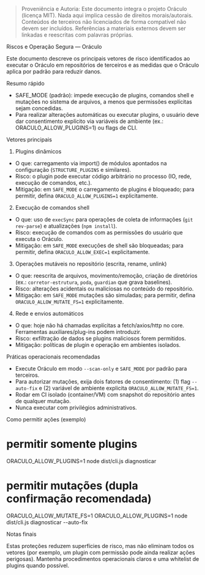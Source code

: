 > Proveniência e Autoria: Este documento integra o projeto Oráculo (licença MIT).
> Nada aqui implica cessão de direitos morais/autorais.
> Conteúdos de terceiros não licenciados de forma compatível não devem ser incluídos.
> Referências a materiais externos devem ser linkadas e reescritas com palavras próprias.

Riscos e Operação Segura — Oráculo

Este documento descreve os principais vetores de risco identificados ao executar o Oráculo em repositórios de terceiros e as medidas que o Oráculo aplica por padrão para reduzir danos.

Resumo rápido

- SAFE_MODE (padrão): impede execução de plugins, comandos shell e mutações no sistema de arquivos, a menos que permissões explícitas sejam concedidas.
- Para realizar alterações automáticas ou executar plugins, o usuário deve dar consentimento explícito via variáveis de ambiente (ex.: ORACULO_ALLOW_PLUGINS=1) ou flags de CLI.

Vetores principais

1. Plugins dinâmicos

- O que: carregamento via import() de módulos apontados na configuração (`STRUCTURE_PLUGINS` e similares).
- Risco: o plugin pode executar código arbitrário no processo (IO, rede, execução de comandos, etc.).
- Mitigação: em `SAFE_MODE` o carregamento de plugins é bloqueado; para permitir, defina `ORACULO_ALLOW_PLUGINS=1` explicitamente.

2. Execução de comandos shell

- O que: uso de `execSync` para operações de coleta de informações (`git rev-parse`) e atualizações (`npm install`).
- Risco: execução de comandos com as permissões do usuário que executa o Oráculo.
- Mitigação: em `SAFE_MODE` execuções de shell são bloqueadas; para permitir, defina `ORACULO_ALLOW_EXEC=1` explicitamente.

3. Operações mutáveis no repositório (escrita, rename, unlink)

- O que: reescrita de arquivos, movimento/remoção, criação de diretórios (ex.: `corretor-estrutura`, `poda`, `guardian` que grava baselines).
- Risco: alterações acidentais ou maliciosas no conteúdo do repositório.
- Mitigação: em `SAFE_MODE` mutações são simuladas; para permitir, defina `ORACULO_ALLOW_MUTATE_FS=1` explicitamente.

4. Rede e envios automáticos

- O que: hoje não há chamadas explícitas a fetch/axios/http no core. Ferramentas auxiliares/plug-ins podem introduzir.
- Risco: exfiltração de dados se plugins maliciosos forem permitidos.
- Mitigação: políticas de plugin e operação em ambientes isolados.

Práticas operacionais recomendadas

- Execute Oráculo em modo `--scan-only` e `SAFE_MODE` por padrão para terceiros.
- Para autorizar mutações, exija dois fatores de consentimento: (1) flag `--auto-fix` e (2) variável de ambiente explicita `ORACULO_ALLOW_MUTATE_FS=1`.
- Rodar em CI isolado (container/VM) com snapshot do repositório antes de qualquer mutação.
- Nunca executar com privilégios administrativos.

Como permitir ações (exemplo)

# permitir somente plugins

ORACULO_ALLOW_PLUGINS=1 node dist/cli.js diagnosticar

# permitir mutações (dupla confirmação recomendada)

ORACULO_ALLOW_MUTATE_FS=1 ORACULO_ALLOW_PLUGINS=1 node dist/cli.js diagnosticar --auto-fix

Notas finais

Estas proteções reduzem superfícies de risco, mas não eliminam todos os vetores (por exemplo, um plugin com permissão pode ainda realizar ações perigosas). Mantenha procedimentos operacionais claros e uma whitelist de plugins quando possível.
